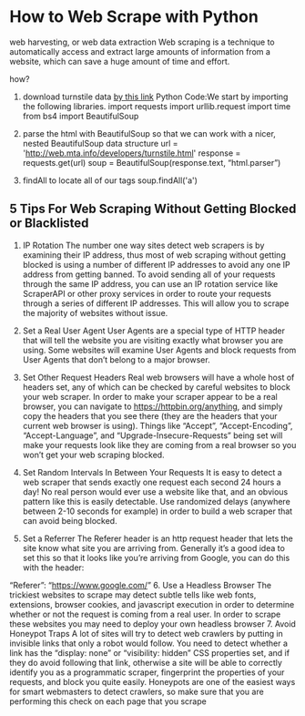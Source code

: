 # How to Web Scrape with Python

web harvesting, or web data extraction
Web scraping is a technique to automatically access and extract large amounts of information from a website, which can save a huge amount of time and effort.

how?

1. download turnstile data [by this link](http://web.mta.info/developers/turnstile.html)
   Python Code:We start by importing the following libraries.
        import requests
        import urllib.request
        import time
        from bs4 import BeautifulSoup

2. parse the html with BeautifulSoup so that we can work with a nicer, nested BeautifulSoup data structure
        url = 'http://web.mta.info/developers/turnstile.html'
        response = requests.get(url)
        soup = BeautifulSoup(response.text, “html.parser”)

3. findAll to locate all of our <a> tags
        soup.findAll('a')

## 5 Tips For Web Scraping Without Getting Blocked or Blacklisted

1. IP Rotation
The number one way sites detect web scrapers is by examining their IP address, thus most of web scraping without getting blocked is using a number of different IP addresses to avoid any one IP address from getting banned. To avoid sending all of your requests through the same IP address, you can use an IP rotation service like ScraperAPI or other proxy services in order to route your requests through a series of different IP addresses. This will allow you to scrape the majority of websites without issue.

2. Set a Real User Agent
User Agents are a special type of HTTP header that will tell the website you are visiting exactly what browser you are using. Some websites will examine User Agents and block requests from User Agents that don’t belong to a major browser.

3. Set Other Request Headers
Real web browsers will have a whole host of headers set, any of which can be checked by careful websites to block your web scraper. In order to make your scraper appear to be a real browser, you can navigate to <https://httpbin.org/anything>, and simply copy the headers that you see there (they are the headers that your current web browser is using). Things like “Accept”, “Accept-Encoding”, “Accept-Language”, and “Upgrade-Insecure-Requests” being set will make your requests look like they are coming from a real browser so you won’t get your web scraping blocked.

4. Set Random Intervals In Between Your Requests
It is easy to detect a web scraper that sends exactly one request each second 24 hours a day! No real person would ever use a website like that, and an obvious pattern like this is easily detectable. Use randomized delays (anywhere between 2-10 seconds for example) in order to build a web scraper that can avoid being blocked.

5. Set a Referrer
The Referer header is an http request header that lets the site know what site you are arriving from. Generally it’s a good idea to set this so that it looks like you’re arriving from Google, you can do this with the header:

“Referer”: “<https://www.google.com/>”
6. Use a Headless Browser
The trickiest websites to scrape may detect subtle tells like web fonts, extensions, browser cookies, and javascript execution in order to determine whether or not the request is coming from a real user. In order to scrape these websites you may need to deploy your own headless browser
7. Avoid Honeypot Traps
A lot of sites will try to detect web crawlers by putting in invisible links that only a robot would follow. You need to detect whether a link has the “display: none” or “visibility: hidden” CSS properties set, and if they do avoid following that link, otherwise a site will be able to correctly identify you as a programmatic scraper, fingerprint the properties of your requests, and block you quite easily. Honeypots are one of the easiest ways for smart webmasters to detect crawlers, so make sure that you are performing this check on each page that you scrape
